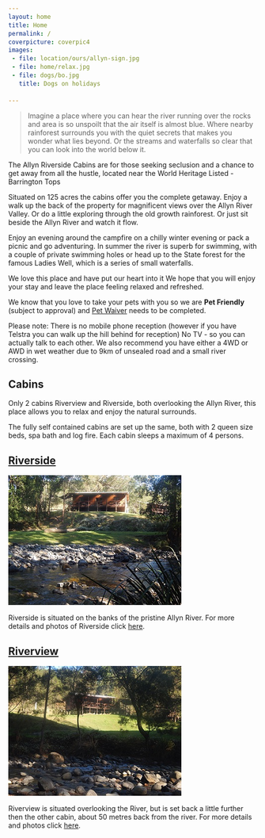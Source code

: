 ```yaml
---
layout: home
title: Home
permalink: /
coverpicture: coverpic4
images:
 - file: location/ours/allyn-sign.jpg
 - file: home/relax.jpg
 - file: dogs/bo.jpg
   title: Dogs on holidays
 
---
```



> Imagine a place where you can hear the river running over the rocks and area is so unspoilt that the air itself is almost blue. Where nearby rainforest surrounds you with the quiet secrets that makes you wonder what lies beyond. Or the streams and waterfalls so clear that you can look into the world below it.

The Allyn Riverside Cabins are for those seeking seclusion and a chance to get away from all the hustle, located near the World Heritage Listed - Barrington Tops

Situated on 125 acres the cabins offer you the complete getaway.  Enjoy a walk up the back of the property for magnificent views over the Allyn River Valley. Or do a little exploring through the old growth rainforest. Or just sit beside the Allyn River and watch it flow.


Enjoy an evening around the campfire on a chilly winter evening or pack a picnic and go adventuring.
In summer the river is superb for swimming, with a couple of private swimming holes or head up to the 
State forest for the famous Ladies Well, which is a series of small waterfalls.  


We love this place and have put our heart into it
We hope that you will enjoy your stay and leave the place feeling relaxed and refreshed.

We know that you love to take your pets with you so we are **Pet Friendly** (subject to approval) and [Pet Waiver](/petwaiver.pdf) needs to be completed.

Please note: There is no mobile phone reception (however if you have Telstra you can walk up the hill behind for reception) No TV - so you can actually talk to each other.  We also recommend you have either a 4WD or AWD in wet weather due to 9km of unsealed road and a small river crossing.

## Cabins

Only 2 cabins Riverview and Riverside, both overlooking the Allyn River, this place allows you to relax and enjoy the natural surrounds.

The fully self contained cabins are set up the same, both with 2 queen size beds, spa bath and log fire. Each cabin sleeps a maximum of 4 persons.

<div class="row">
<div class="col-sm-5">
<h2><a title="Riverside Cabin" href="/cabins/riverside">Riverside</a></h2>

  <p>
      <a href="/img/home/riverside.jpg" data-gallery><img src="/img/thumbnails/home/riverside.jpg" class="img-responsive img-thumbnail"></a>
  </p>

  <p>Riverside is situated on the banks of the pristine Allyn River. For more details and photos of Riverside click <a title="Riverside Cabin" href="/cabins/riverside">here</a>.
  </p>

</div>

<div class="col-sm-5 col-sm-offset-1">
 <h2><a title="Riverview Cabin" href="/cabins/riverview">Riverview</a></h2>
<p>
 <a href="/img/home/riverview.jpg" data-gallery><img src="/img/thumbnails/home/riverview.jpg" class="img-responsive img-thumbnail"></a>
</p>

Riverview is situated overlooking the River, but is set
back a little further then the other cabin, about 50 metres back from the river. For more details and photos click <a title="Riverview Cabin" href="/cabins/riverview">here</a>.
</p>
</div>
</div>
